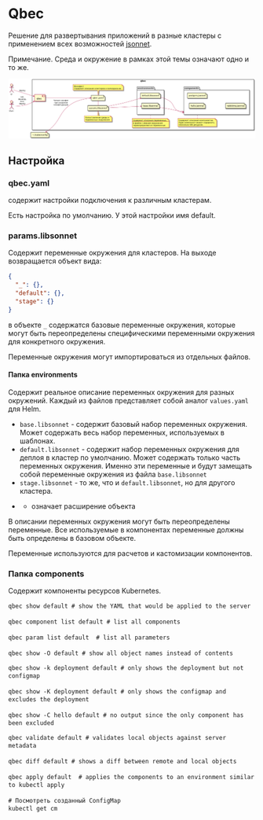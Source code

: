 # Qbec
Решение для развертывания приложений в разные кластеры с применением всех возможностей [jsonnet](https://jsonnet.org/).

Примечание. Среда и окружение в рамках этой темы означают одно и то же. 

![Схема qbec](./diagram.png)

## Настройка
### qbec.yaml 
содержит настройки подключения к различным кластерам.

Есть настройка по умолчанию. У этой настройки имя default.

### params.libsonnet
Содержит переменные окружения для кластеров. На выходе возвращается объект вида:
```json
{
  "_": {},
  "default": {},
  "stage": {}
}
``` 
в объекте `_` содержатся базовые переменные окружения, которые могут быть переопределены специфическими переменными окружения для конкретного окружения.  

Переменные окружения могут импортироваться из отдельных файлов.

#### Папка environments
Содержит реальное описание переменных окружения для разных окружений.
Каждый из файлов представляет собой аналог `values.yaml` для Helm. 

- `base.libsonnet` - содержит базовый набор переменных окружения. Может содержать весь набор переменных, используемых в шаблонах.   
- `default.libsonnet` - содержит набор переменных окружения для деплоя в кластер по умолчанию. Может содержать только часть переменных окружения. Именно эти переменные и будут замещать собой переменные окружения из файла `base.libsonnet`  
- `stage.libsonnet` - то же, что и `default.libsonnet`, но для другого кластера.  

+ - означает расширение объекта

В описании переменных окружения могут быть переопределены переменные.
Все используемые в компонентах переменные должны быть определены в базовом объекте.


Переменные используются для расчетов и кастомизации компонентов.

### Папка components 
Содержит компоненты ресурсов Kubernetes.

```shell script
qbec show default # show the YAML that would be applied to the server

qbec component list default # list all components

qbec param list default  # list all parameters

qbec show -O default # show all object names instead of contents
```

```shell script
qbec show -k deployment default # only shows the deployment but not configmap

qbec show -K deployment default # only shows the configmap and excludes the deployment

qbec show -C hello default # no output since the only component has been excluded
```

```shell script
qbec validate default # validates local objects against server metadata

qbec diff default # shows a diff between remote and local objects

qbec apply default  # applies the components to an environment similar to kubectl apply

# Посмотреть созданный ConfigMap
kubectl get cm
```
